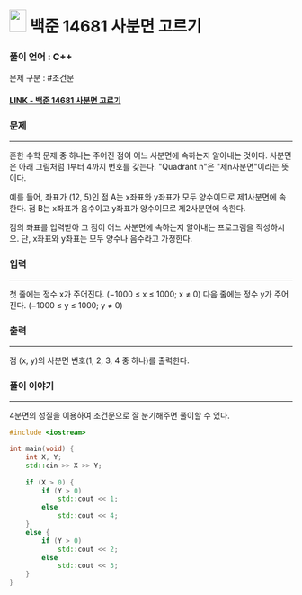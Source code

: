 
# <img src="https://d2gd6pc034wcta.cloudfront.net/tier/1.svg" width="30" height="40"> 백준 14681 사분면 고르기


### 풀이 언어 : C++

문제 구분 : #조건문
#### [LINK - 백준 14681 사분면 고르기](https://www.acmicpc.net/problem/14681)

### 문제
<hr>

흔한 수학 문제 중 하나는 주어진 점이 어느 사분면에 속하는지 알아내는 것이다. 사분면은 아래 그림처럼 1부터 4까지 번호를 갖는다. "Quadrant n"은 "제n사분면"이라는 뜻이다.

예를 들어, 좌표가 (12, 5)인 점 A는 x좌표와 y좌표가 모두 양수이므로 제1사분면에 속한다. 점 B는 x좌표가 음수이고 y좌표가 양수이므로 제2사분면에 속한다.

점의 좌표를 입력받아 그 점이 어느 사분면에 속하는지 알아내는 프로그램을 작성하시오. 단, x좌표와 y좌표는 모두 양수나 음수라고 가정한다.

### 입력
<hr>

첫 줄에는 정수 x가 주어진다. (−1000 ≤ x ≤ 1000; x ≠ 0) 다음 줄에는 정수 y가 주어진다. (−1000 ≤ y ≤ 1000; y ≠ 0)

### 출력
<hr>

점 (x, y)의 사분면 번호(1, 2, 3, 4 중 하나)를 출력한다.
### 풀이 이야기
<hr>
4분면의 성질을 이용하여 조건문으로 잘 분기해주면 풀이할 수 있다.

``` c++
#include <iostream>

int main(void) {
    int X, Y;
    std::cin >> X >> Y;
 
    if (X > 0) {
        if (Y > 0)
            std::cout << 1;
        else
            std::cout << 4;
    }
    else {
        if (Y > 0)
            std::cout << 2;
        else
            std::cout << 3;
    }
}
```
